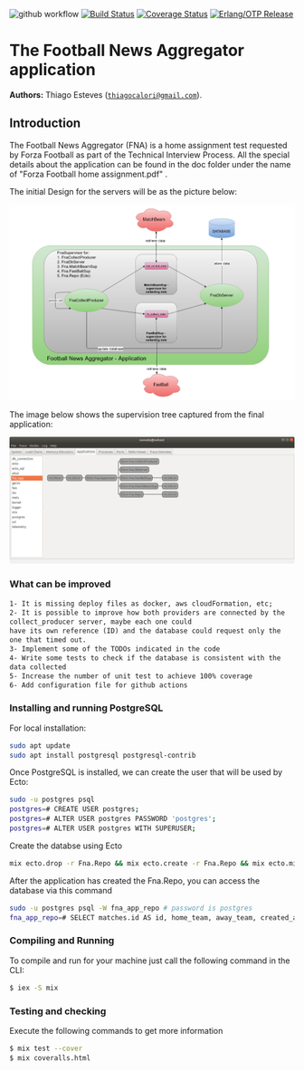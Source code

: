 ![github workflow](https://github.com/thiagoesteves/fna/workflows/Elixir%20CI/badge.svg)
[![Build Status](https://secure.travis-ci.org/thiagoesteves/fna.svg?branch=main)](http://travis-ci.org/thiagoesteves/fna)
[![Coverage Status](https://coveralls.io/repos/github/thiagoesteves/fna/badge.svg?branch=main)](https://coveralls.io/github/thiagoesteves/fna?branch=main)
[![Erlang/OTP Release](https://img.shields.io/badge/Erlang-OTP--23.0-green.svg)](https://github.com/erlang/otp/releases/tag/OTP-23.0)

# The Football News Aggregator application #

__Authors:__ Thiago Esteves ([`thiagocalori@gmail.com`](thiagocalori@gmail.com)).

## Introduction ##

The Football News Aggregator (FNA) is a home assignment test requested by Forza Football as part of the Technical Interview Process. All the special details about the application can be found in the doc folder under the name of "Forza Football home assignment.pdf" .

The initial Design for the servers will be as the picture below:

![FCA Design](/doc/fna_design.png)

The image below shows the supervision tree captured from the final application:

![Supervision Tree](/doc/supervision_tree.png)

### What can be improved ###

```
1- It is missing deploy files as docker, aws cloudFormation, etc;
2- It is possible to improve how both providers are connected by the collect_producer server, maybe each one could
have its own reference (ID) and the database could request only the one that timed out.
3- Implement some of the TODOs indicated in the code
4- Write some tests to check if the database is consistent with the data collected
5- Increase the number of unit test to achieve 100% coverage
6- Add configuration file for github actions
```

### Installing and running PostgreSQL ###

For local installation:
```bash
sudo apt update
sudo apt install postgresql postgresql-contrib
```
Once PostgreSQL is installed, we can create the user that will be used by Ecto:
```bash
sudo -u postgres psql
postgres=# CREATE USER postgres;
postgres=# ALTER USER postgres PASSWORD 'postgres';
postgres=# ALTER USER postgres WITH SUPERUSER;
```
Create the databse using Ecto
```bash
mix ecto.drop -r Fna.Repo && mix ecto.create -r Fna.Repo && mix ecto.migrate -r Fna.Repo
```
After the application has created the Fna.Repo, you can access the database via this command
```bash
sudo -u postgres psql -W fna_app_repo # password is postgres
fna_app_repo=# SELECT matches.id AS id, home_team, away_team, created_at, kickoff_at, server_name FROM matches;
```

### Compiling and Running ###

To compile and run for your machine just call the following command in the CLI:

```bash
$ iex -S mix
```

### Testing and checking ###

Execute the following commands to get more information
```bash
$ mix test --cover
$ mix coveralls.html
```
